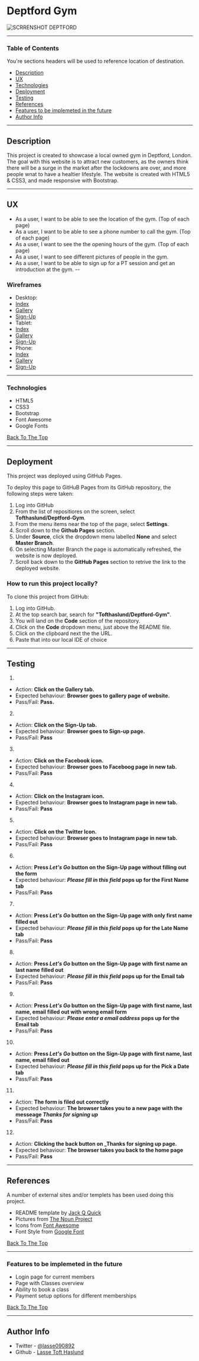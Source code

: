 # Deptford Gym

![SCRRENSHOT DEPTFORD](https://user-images.githubusercontent.com/72796767/104643062-b4541780-56a3-11eb-9e4e-a96dca7ebd76.PNG)

---

### Table of Contents
You're sections headers will be used to reference location of destination.

- [Description](#description)
- [UX](#ux)
- [Technologies](#technologies)
- [Deployment](#deployment)
- [Testing](#testing)
- [References](#references)
- [Features to be implemeted in the future](#features-to-be-implemeted-in-the-future)
- [Author Info](#author-info)

---

## Description

This project is created to showcase a local owned gym in Deptford, London.
The goal with this website is to attract new customers, as the owners 
think there will be a surge in the market after the lockdowns are over, and
more people wnat to have a healtier lifestyle.
The website is created with HTML5 & CSS3, and made responsive with Bootstrap.

--- 

## UX

- As a user, I want to be able to see the location of the gym. (Top of each page)
- As a user, I want to be able to see a phone number to call the gym. (Top of each page)
- As a user, I want to see the the opening hours of the gym. (Top of each page)
- As a user, I want to see different pictures of people in the gym.
- As a user, I want to be able to sign up for a PT session and get an introduction at the gym.
--
### Wireframes
- Desktop:
- [Index](https://user-images.githubusercontent.com/72796767/106269624-a9ad8c80-6224-11eb-9361-125c5b04e1e7.PNG)
- [Gallery](https://user-images.githubusercontent.com/72796767/106269979-30626980-6225-11eb-943e-0a2c95324518.PNG)
- [Sign-Up](https://user-images.githubusercontent.com/72796767/106270028-4112df80-6225-11eb-8bf2-7d268b1f6069.PNG)
- Tablet:
- [Index](https://user-images.githubusercontent.com/72796767/106270867-85eb4600-6226-11eb-83db-9dff055abf23.PNG)
- [Gallery](https://user-images.githubusercontent.com/72796767/106270908-956a8f00-6226-11eb-8e9c-ceda28803402.PNG)
- [Sign-Up](https://user-images.githubusercontent.com/72796767/106270952-a7e4c880-6226-11eb-94d2-3a2811832612.PNG)
- Phone:
- [Index](https://user-images.githubusercontent.com/72796767/106273002-d6b06e00-6229-11eb-8827-9eb1b808ff84.PNG)
- [Gallery](https://user-images.githubusercontent.com/72796767/106273039-e6c84d80-6229-11eb-992d-b4028d2b3e5a.PNG)
- [Sign-Up](https://user-images.githubusercontent.com/72796767/106273079-f9428700-6229-11eb-80a5-2dad61bab820.PNG)


---


### Technologies

- HTML5
- CSS3
- Bootstrap
- Font Awesome
- Google Fonts

[Back To The Top](#Deptford-Gym)

---
## Deployment

This project was deployed using GitHub Pages.

To deploy this page to GitHuB Pages from its GitHub repository, the following steps were taken:

1. Log into GitHub
2. From the list of repositiores on the screen, select **Tofthaslund/Deptford-Gym**.
3. From the menu items near the top of the page, select **Settings**.
4. Scroll down to the **Github Pages** section.
5. Under **Source**, click the dropdown menu labelled **None** and select **Master Branch**.
6. On selecting Master Branch the page is automatically refreshed, the website is now deployed.
7. Scroll back down to the **GitHub Pages** section to retrive the link to the deployed website.

### How to run this project locally?

To clone this project from GitHub:

1. Log into GitHub.
2. At the top search bar, search for **"Tofthaslund/Deptford-Gym"**.
3. You will land on the **Code** section of the repository.
4. Click on the **Code** dropdown menu, just above the README file.
5. Click on the clipboard next the the URL.
6. Paste that into our local IDE of choice 

---

## Testing

1. 
- Action: **Click on the Gallery tab.**
- Expected behaviour: **Browser goes to gallery page of website.**
- Pass/Fail: **Pass.**

2. 
- Action: **Click on the Sign-Up tab.**
- Expected behaviour: **Browser goes to Sign-up page.**
- Pass/Fail: **Pass**

3. 
- Action: **Click on the Facebook icon.**
- Expected behaviour: **Browser goes to Faceboog page in new tab.**
- Pass/Fail: **Pass**

4. 
- Action: **Click on the Instagram icon.**
- Expected behaviour: **Browser goes to Instagram page in new tab.**
- Pass/Fail: **Pass**

5. 
- Action: **Click on the Twitter Icon.**
- Expected behaviour: **Browser goes to Instagram page in new tab.**
- Pass/Fail: **Pass**

6. 
- Action: **Press _Let's Go_ button on the Sign-Up page without filling out the form**
- Expected behaviour: **_Please fill in this field_ pops up for the First Name tab**
- Pass/Fail: **Pass**

7. 
- Action: **Press _Let's Go_ button on the Sign-Up page with only first name filled out**
- Expected behaviour: **_Please fill in this field_ pops up for the Late Name tab**
- Pass/Fail: **Pass**

8. 
- Action: **Press _Let's Go_ button on the Sign-Up page with first name an last name filled out**
- Expected behaviour: **_Please fill in this field_ pops up for the Email tab**
- Pass/Fail: **Pass**

9. 
- Action: **Press _Let's Go_ button on the Sign-Up page with first name, last name, email filled out with wrong email form**
- Expected behaviour: **_Please enter a email address_ pops up for the Email tab**
- Pass/Fail: **Pass**

10. 
- Action: **Press _Let's Go_ button on the Sign-Up page with first name, last name, email filled out**
- Expected behaviour: **_Please fill in this field_ pops up for the Pick a Date tab**
- Pass/Fail: **Pass**

11. 
- Action: **The form is filed out correctly**
- Expected behaviour: **The browser takes you to a new page with the messeage _Thanks for signing up_**
- Pass/Fail: **Pass**

12. 
- Action: **Clicking the back button on _Thanks for signing up page.**
- Expected behaviour: **The browser takes you back to the home page**
- Pass/Fail: **Pass**

---


## References
A number of external sites and/or templets has been used doing this project.

- README template by [Jack Q Quick](https://github.com/jamesqquick) 
- Pictures from [The Noun Project](https://thenounproject.com/)
- Icons from [Font Awesome](https://fontawesome.com/)
- Font Style from [Google Font](https://fonts.google.com/)

[Back To The Top](#Deptford-Gym)

---
### Features to be implemeted in the future

- Login page for current members 
- Page with Classes overview 
- Ability to book a class
- Payment setup options for different memberships 

[Back To The Top](#Deptford-Gym)

---

## Author Info

- Twitter - [@lasse090892](https://twitter.com/lasse090892)
- Github - [Lasse Toft Haslund](https://github.com/Tofthaslund)